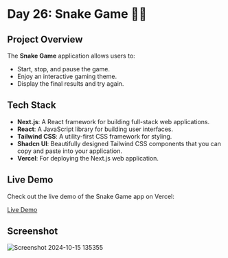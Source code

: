 # Day 26: Snake Game 🐍✨

## Project Overview

The **Snake Game** application allows users to:
- Start, stop, and pause the game.
- Enjoy an interactive gaming theme.
- Display the final results and try again.

## Tech Stack

- **Next.js**: A React framework for building full-stack web applications.
- **React**: A JavaScript library for building user interfaces.
- **Tailwind CSS**: A utility-first CSS framework for styling.
- **Shadcn UI**: Beautifully designed Tailwind CSS components that you can copy and paste into your application.
- **Vercel**: For deploying the Next.js web application.

## Live Demo

Check out the live demo of the Snake Game app on Vercel:

[Live Demo](https://snake-game-app-nu.vercel.app/?vercelToolbarCode=kmxdI5JqW4vMv5s)

## Screenshot

![Screenshot 2024-10-15 135355](https://github.com/user-attachments/assets/74dee3f0-0f6c-4ac1-8a0f-63881f3dfe6d)

